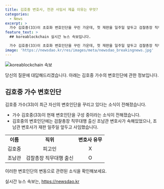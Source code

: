 ```yaml
---
title: 김호중 변호사, 전관 사임서 제출 이유는 무엇?
categories:
  - News
excerpt: >
  가수 김호중(33)이 초호화 변호인단을 꾸린 가운데, 첫 재판을 일주일 앞두고 검찰총장 직무대행 출신 조남관 변호사가 사임했다. 이에 대한 소식은 []에서 확인해보자.
feature_text: >
  ## koreablockchain 실시간 뉴스 속보입니다.

  가수 김호중(33)이 초호화 변호인단을 꾸린 가운데, 첫 재판을 일주일 앞두고 검찰총장 직무대행 출신 조남관 변호사가 사임했다. 이에 대한 소식은 []에서 확인해보자.
image: 'https://newsdao.kr/res/images/meta/newsdao_breakingnews.jpg'
---
```


<p><img src="https://newsdao.kr/res/images/meta/newsdao_breakingnews.jpg" alt="koreablockchain 속보" /></p>

<p>당신의 질문에 대답해드리겠습니다. 아래는 김호중 가수의 변호인단에 관한 정보입니다.</p>

<h2 data-ke-size="size26">김호중 가수 변호인단</h2>

<p>김호중 가수(33)이 최근 자신의 변호인단을 꾸리고 있다는 소식이 전해졌습니다.</p>

<ul>
  <li>가수 김호중(33)이 현재 변호인단을 구성 중이라는 소식이 전해졌습니다.</li>
  <li>김호중의 변호인단에는 검찰총장 직무대행 출신 조남관 변호사가 속해있었으나, 조남관 변호사가 재판 일주일 앞두고 사임했습니다.</li>
</ul>

<table>
  <tr>
    <td style="text-align: center; height: 17px;"><b>이름</b></td>
    <td style="text-align: center; height: 17px;"><b>직위</b></td>
    <td style="text-align: center; height: 17px;"><b>변호사 유무</b></td>
  </tr>
  <tr>
    <td style="text-align: center; height: 17px;">김호중</td>
    <td style="text-align: center; height: 17px;">피고인</td>
    <td style="text-align: center; height: 17px;">X</td>
  </tr>
  <tr>
    <td style="text-align: center; height: 17px;">조남관</td>
    <td style="text-align: center; height: 17px;">검찰총장 직무대행 출신</td>
    <td style="text-align: center; height: 17px;">O</td>
  </tr>
</table>

<p>이러한 변호인단의 변동으로 관련된 소식을 확인해보세요.</p>
실시간 뉴스 속보는, <a href="https://newsdao.kr" rel="dofollow">https://newsdao.kr</a>


